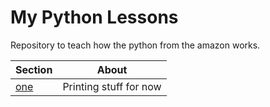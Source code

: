 # My Python Lessons

Repository to teach how the python from the amazon works.

| Section | About |
| ------- | ----- |
| [one](/01) | Printing stuff for now |
